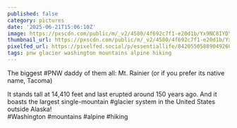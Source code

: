 ```yaml
---
published: false
category: pictures
date: '2025-06-21T15:06:10Z'
image: https://pxscdn.com/public/m/_v2/4580/4f692c7f1-e20d1b/Yx9NC8IYDYku/OSTDumvuo5Bd1SXQRHS2ByWTIklYG0vLikWDmfUw.jpg
thumbnail_url: https://pxscdn.com/public/m/_v2/4580/4f692c7f1-e20d1b/Yx9NC8IYDYku/OSTDumvuo5Bd1SXQRHS2ByWTIklYG0vLikWDmfUw_thumb.jpg
pixelfed_url: https://pixelfed.social/p/essentiallife/842055058890492601
tags: pnw glacier washington mountains alpine hiking
---
```


The biggest #PNW daddy of them all: Mt. Rainier (or if you prefer its native name, Tacoma)  
  
It stands tall at 14,410 feet and last erupted around 150 years ago. And it boasts the largest single-mountain #glacier system in the United States outside Alaska!  
#Washington #mountains #alpine #hiking
